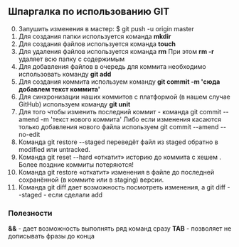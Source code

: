 ## Шпаргалка по использованию GIT
0. Запушить изменения в мастер: $ git push -u origin master
1. Для создания папки используется команда **mkdir**
2. Для создания файлов используется команда **touch**
3. Для удаления файлов используется команда **rm** 
При этом **rm -r** удаляет всю папку с содержимым
4. Для добавления файлов в очередь для коммита необходимо использовать команду **git add**
5. Для создания коммита используем команду **git commit -m 'сюда добавлем текст коммита'** 
6. Для синхронизации наших коммитов с платформой (в нашем случае GitHub) используем команду **git unit**
7. Для того чтобы изменить последний коммит - команда git commit --amend -m 'текст нового коммита'
Либо если изменения касаются только добавления нового файла используем git commit --amend --no-edit
8. Команда git restore --staged <file> переведёт файл из staged обратно в modified или untracked.
9. Команда git reset --hard <commit hash> «откатит» историю до коммита с хешем <hash>. Более поздние коммиты потеряются!
10. Команда git restore <file> «откатит» изменения в файле до последней сохранённой (в коммите или в staging) версии.
11. Команда git diff дает возможность посмотреть изменения, а git diff --staged - если сделали add

### Полезности
**&&** - дает возможность выполнять ряд команд сразу
**TAB** - позволяет не дописывать фразы до конца

